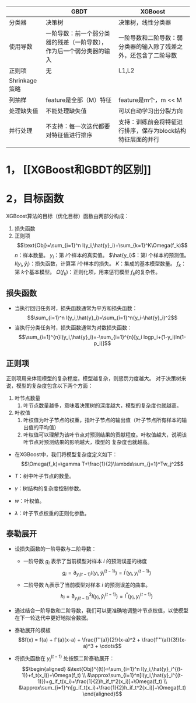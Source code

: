 
|               | GBDT                                                                 | XGBoost                                                          |
| ------------- | -------------------------------------------------------------------- | ---------------------------------------------------------------- |
| 分类器        | 决策树                                                               | 决策树，线性分类器                                               |
| 使用导数      | 一阶导数：前一个弱分类器的残差（一阶导数），作为后一个弱分类器的输入 | 一阶导数和二阶导数：弱分类器的输入除了残差之外，还包含了二阶导数 |
| 正则项        | 无                                                                   | L1,L2                                                            |
| Shrinkage策略 |                                                                      |                                                                  |
| 列抽样        | feature是全部（M）特征                                                       | feature是m个，m << M                                             |
| 处理缺失值    | 不能处理缺失值                                                       | 可以自动学习出分裂方向                                           |
| 并行处理      | 不支持：每一次迭代都要对特征值进行排序                               | 支持：训练前会将特征进行排序，保存为block结构 特征层面的并行     |
|               |                                                                      |                                                                  |


# 1， [[XGBoost和GBDT的区别]]

# 2，目标函数
XGBoost算法的目标（优化目标）函数由两部分构成： 
1. 损失函数 
2. 正则项
$$\text{Obj}=\sum_{i=1}^n l(y_i,\hat{y}_i)+\sum_{k=1}^K\Omega(f_k)$$
$n$：样本数量。 
$y_i$：第 $i$个样本的真实值。 
$\hat{y_i}$：第$i$ 个样本的预测值。 
$l(y_i,\hat{y}_i)$：损失函数，计算第 $i$个样本的损失。 
$K$：集成的基本模型数量。 
$f_k$：第 $k$个基本模型。 
$\Omega(f_k)$：正则化项，用来惩罚模型 $f_k$的复杂性。

## 损失函数
- 当执行回归任务时，损失函数通常为平方和损失函数：
$$\sum_{i=1}^n l(y_i,\hat{y}_i)=\sum_{i=1}^n(y_i-\hat{y}_i)^2$$
- 当执行分类任务时，损失函数通常为对数损失函数：
$$\sum_{i=1}^{n}l(y_i,\hat{y}_i)=-\sum_{i=1}^{n}[y_i logp_i+(1-y_i)ln(1-p_i)]$$

## 正则项
正则项用来体现模型的复杂程度。模型越复杂，则惩罚力度越大。 
对于决策树来说，模型的复杂度包含以下两个方面： 
1. 叶节点数量 
	1. 叶节点数量越多，意味着决策树的深度越大，模型的复杂度也就越高。 
2. 叶权值 
	1. 叶权值为叶子节点的权重，指叶子节点的输出值（叶子节点所有样本的输出值的平均值）
	2. 叶权值可以理解为该叶节点对预测结果的贡献程度。叶权值越大，说明该叶节点对预测结果的影响越大，模型的 复杂度也就越高。

- 在XGBoost中，我们将模型复杂度定义如下：
$$\Omega(f_k)=\gamma T+\frac{1}{2}\lambda\sum_{j=1}^Tw_j^2$$

- $T$：树中叶子节点的数量。 
- $\gamma$：树结构的复杂度控制参数。 
- $w$：叶权值。
- $\lambda$：叶子节点权重的正则化参数。

## 泰勒展开

- 设损失函数的一阶导数与二阶导数：
	- 一阶导数 $g_i$ 表示了当前模型对样本 $i$ 的预测误差的梯度
	  $$g_ {i}  =  \partial _ {{y_ {i}}  (t-1)}l(  y_ {i}  ,  \widehat {y}_ {i}^ {(t-1)})=l^{\prime}(y_{i},y_{i}^{(t-1)}) $$
	- 二阶导数 $h_i$​ 表示了当前模型对样本 $i$ 的预测误差的曲率。
	  $$h_ {i}  =  \partial _ {{y_ {i}}  (t-1)}^2{l(  y_ {i}  ,  \widehat {y}_ {i}^ {(t-1)})}=l^{\prime\prime}(y_{i},y_{i}^{(t-1)}) $$
- 通过结合一阶导数和二阶导数，我们可以更准确地调整叶节点权值，以使模型在下一轮迭代中更好地拟合数据。

- 泰勒展开的模板$$f(x) = f(a) + f'(a)(x-a) + \frac{f''(a)}{2!}(x-a)^2 + \frac{f'''(a)}{3!}(x-a)^3 + \cdots$$
- 将损失函数在 ${y}_ {i}^ {(t-1)}$ 处按照二阶泰勒展开：
$$\begin{aligned}
&\text{Obj}^{(t)}=\sum_{i=1}^n l(y_i,\hat{y}_i^{(t-1)}+f_t(x_i))+\Omega(f_t) \\
&\approx\sum_{i=1}^n[l(y_i,\hat{y}_i^{(t-1)})+g_if_t(x_i)+\frac{1}{2}h_if_t^2(x_i)]+\Omega(f_t) \\
&\approx\sum_{i=1}^n[g_if_t(x_i)+\frac{1}{2}h_if_t^2(x_i)]+\Omega(f_t)
\end{aligned}$$




